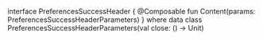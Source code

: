 interface PreferencesSuccessHeader {
    @Composable
    fun Content(params: PreferencesSuccessHeaderParameters)
}
where
data class PreferencesSuccessHeaderParameters(val close: () -> Unit)